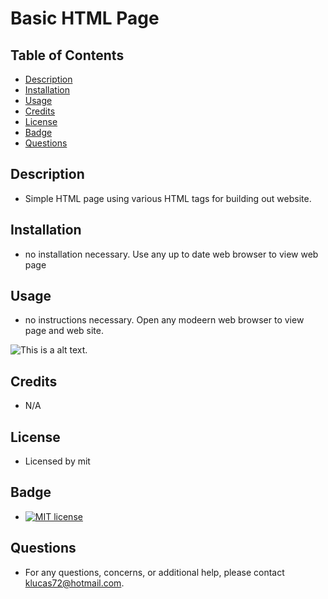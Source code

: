 # Basic HTML Page
    
## Table of Contents
* [Description](#description) 
* [Installation](#installation)
* [Usage](#usage)
* [Credits](#credits)
* [License](#license)
* [Badge](#badge)
* [Questions](#questions)
    
## Description
* Simple HTML page using various HTML tags for building out website.
    
## Installation
* no installation necessary.  Use any up to date web browser to view web page
    
## Usage
* no instructions necessary.  Open any modeern web browser to view page and web site.

![This is a alt text.](/image/sample.png "This is a sample image.")
    
## Credits
* N/A
    
## License
* Licensed by mit
    
## Badge
* [![MIT license](https://img.shields.io/badge/License-MIT-blue.svg)](https://lbesson.mit-license.org/)
    
## Questions
* For any questions, concerns, or additional help, please contact klucas72@hotmail.com.
